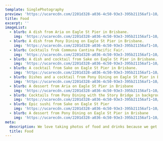```yaml
---
template: SinglePhotography
preview: 'https://ucarecdn.com/2201d328-a036-4c50-93e3-395b21156af1~10/nth/6/'
title: Food
excerpt: ''
imageList:
  - blurb: A dish from Aria on Eagle St Pier in Brisbane.
    img: 'https://ucarecdn.com/2201d328-a036-4c50-93e3-395b21156af1~10/nth/0/'
  - blurb: A dish from Pony Dining on Eagle St Pier in Brisbane.
    img: 'https://ucarecdn.com/2201d328-a036-4c50-93e3-395b21156af1~10/nth/1/'
  - blurb: Cocktails frok Communa Cantina Pacific Fair.
    img: 'https://ucarecdn.com/2201d328-a036-4c50-93e3-395b21156af1~10/nth/2/'
  - blurb: A dish and cocktail from Sake on Eagle St Pier in Brisbane.
    img: 'https://ucarecdn.com/2201d328-a036-4c50-93e3-395b21156af1~10/nth/3/'
  - blurb: A cocktail from Sake on Eagle St Pier in Brisbane.
    img: 'https://ucarecdn.com/2201d328-a036-4c50-93e3-395b21156af1~10/nth/4/'
  - blurb: Dishes and a cocktail from Pony Dining on Eagle St Pier in Brisbane.
    img: 'https://ucarecdn.com/2201d328-a036-4c50-93e3-395b21156af1~10/nth/5/'
  - blurb: A dessert from Aria on Eagle St Pier in Brisbane
    img: 'https://ucarecdn.com/2201d328-a036-4c50-93e3-395b21156af1~10/nth/6/'
  - blurb: Cocktails from Pony Dining with the Story Bridge in background.
    img: 'https://ucarecdn.com/2201d328-a036-4c50-93e3-395b21156af1~10/nth/7/'
  - blurb: Epic sushi from Sake on Eagle St Pier
    img: 'https://ucarecdn.com/2201d328-a036-4c50-93e3-395b21156af1~10/nth/8/'
  - blurb: A dessert from Pony Dining on Eagle St Pier in Brisbane
    img: 'https://ucarecdn.com/2201d328-a036-4c50-93e3-395b21156af1~10/nth/9/'
meta:
  description: We love taking photos of food and drinks because we get to taste it all!
  title: Food
---
```

